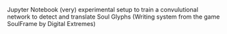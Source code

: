 Jupyter Notebook (very) experimental setup to train a convulutional network to detect and translate Soul Glyphs (Writing system from the game SoulFrame by Digital Extremes)
